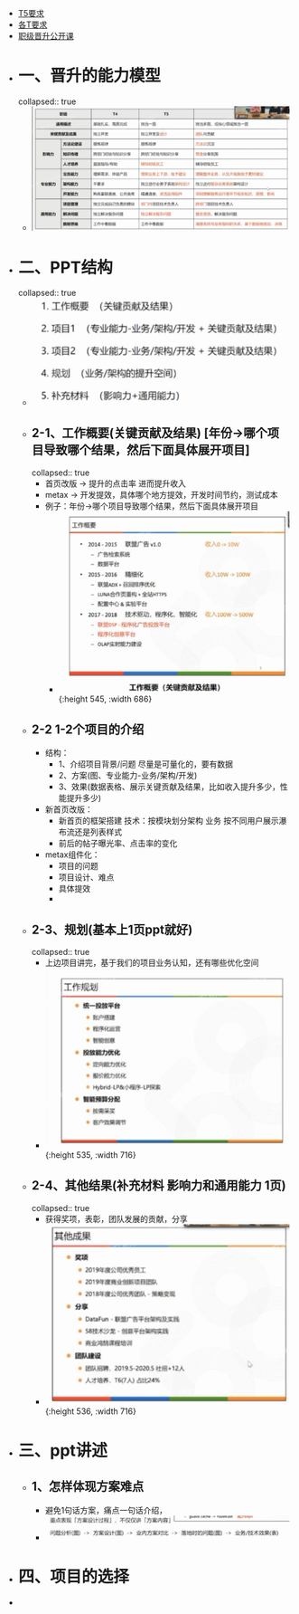- [T5要求](https://ilearning.58corp.com/learn/online/play?p=2vg0pt)
- [各T要求](https://ilearning.58corp.com/learn/rank)
- [职级晋升公开课](https://ilearning.58corp.com/learn/online/play?p=2vcddm)
- # 一、晋升的能力模型
  collapsed:: true
	- ![image.png](../assets/image_1660978368871_0.png)
- # 二、PPT结构
  collapsed:: true
	- ![image.png](../assets/image_1660978446087_0.png)
	- ## 2-1、工作概要(关键贡献及结果) [年份->哪个项目导致哪个结果，然后下面具体展开项目]
	  collapsed:: true
		- 首页改版 -> 提升的点击率   进而提升收入
		- metax -> 开发提效，具体哪个地方提效，开发时间节约，测试成本
		- 例子：年份->哪个项目导致哪个结果，然后下面具体展开项目
			- ![image.png](../assets/image_1660978656253_0.png){:height 545, :width 686}
	- ## 2-2 1-2个项目的介绍
		- 结构：
			- 1、介绍项目背景/问题   尽量是可量化的，要有数据
			- 2、方案(图、专业能力-业务/架构/开发)
			- 3、效果(数据表格、展示关键贡献及结果，比如收入提升多少，性能提升多少)
		- 新首页改版：
			- 新首页的框架搭建   技术：按模块划分架构     业务 按不同用户展示瀑布流还是列表样式
			- 前后的帖子曝光率、点击率的变化
		- metax组件化：
			- 项目的问题
			- 项目设计、难点
			- 具体提效
			-
	- ## 2-3、规划(基本上1页ppt就好)
	  collapsed:: true
		- 上边项目讲完，基于我们的项目业务认知，还有哪些优化空间
		- ![image.png](../assets/image_1660979262157_0.png){:height 535, :width 716}
	- ## 2-4、其他结果(补充材料 影响力和通用能力 1页)
	  collapsed:: true
		- 获得奖项，表彰，团队发展的贡献，分享
		- ![image.png](../assets/image_1660979353350_0.png){:height 536, :width 716}
- # 三、ppt讲述
	- ## 1、怎样体现方案难点
		- 避免1句话方案，痛点一句话介绍，
		- ![image.png](../assets/image_1660980323665_0.png)
- # 四、项目的选择
-